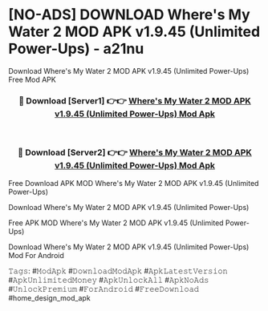 # [NO-ADS] DOWNLOAD Where's My Water 2 MOD APK v1.9.45 (Unlimited Power-Ups) - a21nu
Download Where's My Water 2 MOD APK v1.9.45 (Unlimited Power-Ups) Free Mod APK

<div align="center">
<h3>🔴 Download [Server1] 👉👉 <a href="https://apk-comot.site?title=Where's_My_Water_2_MOD_APK_v1.9.45_(Unlimited_Power-Ups)">Where's My Water 2 MOD APK v1.9.45 (Unlimited Power-Ups) Mod Apk</a></h3><br>

<h3>🔴 Download [Server2] 👉👉 <a href="https://apk-comot.site?title=Where's_My_Water_2_MOD_APK_v1.9.45_(Unlimited_Power-Ups)">Where's My Water 2 MOD APK v1.9.45 (Unlimited Power-Ups) Mod Apk</a></h3>
</div>


Free Download APK MOD Where's My Water 2 MOD APK v1.9.45 (Unlimited Power-Ups)

Download Where's My Water 2 MOD APK v1.9.45 (Unlimited Power-Ups) 

Free APK MOD Where's My Water 2 MOD APK v1.9.45 (Unlimited Power-Ups) 

Download Where's My Water 2 MOD APK v1.9.45 (Unlimited Power-Ups) Mod For Android

𝚃𝚊𝚐𝚜: #𝙼𝚘𝚍𝙰𝚙𝚔 #𝙳𝚘𝚠𝚗𝚕𝚘𝚊𝚍𝙼𝚘𝚍𝙰𝚙𝚔 #𝙰𝚙𝚔𝙻𝚊𝚝𝚎𝚜𝚝𝚅𝚎𝚛𝚜𝚒𝚘𝚗 #𝙰𝚙𝚔𝚄𝚗𝚕𝚒𝚖𝚒𝚝𝚎𝚍𝙼𝚘𝚗𝚎𝚢 #𝙰𝚙𝚔𝚄𝚗𝚕𝚘𝚌𝚔𝙰𝚕𝚕 #𝙰𝚙𝚔𝙽𝚘𝙰𝚍𝚜 #𝚄𝚗𝚕𝚘𝚌𝚔𝙿𝚛𝚎𝚖𝚒𝚞𝚖 #𝙵𝚘𝚛𝙰𝚗𝚍𝚛𝚘𝚒𝚍 #𝙵𝚛𝚎𝚎𝙳𝚘𝚠𝚗𝚕𝚘𝚊𝚍 #home_design_mod_apk